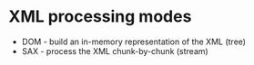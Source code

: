 # XML processing modes

* DOM - build an in-memory representation of the XML (tree)
* SAX - process the XML chunk-by-chunk (stream)



